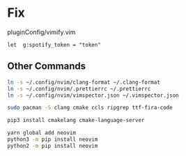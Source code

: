 # Fix

pluginConfig/vimify.vim

```vim
let  g:spotify_token = "token"
```

## Other Commands

```bash
ln -s ~/.config/nvim/clang-format ~/.clang-format
ln -s ~/.config/nvim/.prettierrc ~/.prettierrc
ln -s ~/.config/nvim/vimspector.json ~/.vimspector.json

sudo pacman -S clang cmake ccls ripgrep ttf-fira-code

pip3 install cmakelang cmake-language-server

yarn global add neovim
python3 -m pip install neovim
python2 -m pip install neovim
```
